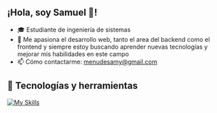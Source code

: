 ## ¡Hola, soy Samuel 👋!

- 🎓 Estudiante de ingeniería de sistemas
- 🚀 Me apasiona el desarrollo web, tanto el area del backend como el frontend y siempre estoy buscando aprender nuevas tecnologías y mejorar mis habilidades en este campo
- 📫 Cómo contactarme: menudesamy@gmail.com

## 🔧 Tecnologías y herramientas

[![My Skills](https://skillicons.dev/icons?i=js,html,css,java,nodejs,react,git,cpp&perline=4)](https://skillicons.dev)

